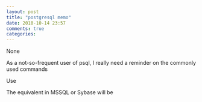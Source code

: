 ```yaml
---
layout: post
title: "postgresql memo"
date: 2010-10-14 23:57
comments: true
categories: 
---
```


None


As a not-so-frequent user of psql, I really need a reminder on the commonly used commands


Use 


The equivalent in MSSQL or Sybase will be 

